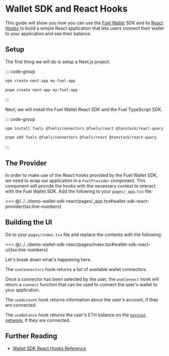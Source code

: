 # Wallet SDK and React Hooks

This guide will show you how you can use the [Fuel Wallet](https://wallet.fuel.network/) SDK and its [React Hooks](https://wallet.fuel.network/docs/dev/hooks-reference/) to build a simple React application that lets users connect their wallet to your application and see their balance.

## Setup

The first thing we will do is setup a Next.js project.

::: code-group

```sh [npm]
npm create next-app my-fuel-app
```

```sh [pnpm]
pnpm create next-app my-fuel-app
```

:::

Next, we will install the Fuel Wallet React SDK and the Fuel TypeScript SDK.

::: code-group

```sh [npm]
npm install fuels @fuels/connectors @fuels/react @tanstack/react-query
```

```sh [pnpm]
pnpm add fuels @fuels/connectors @fuels/react @tanstack/react-query
```

:::

## The Provider

In order to make use of the React hooks provided by the Fuel Wallet SDK, we need to wrap our application in a `FuelProvider` component. This component will provide the hooks with the necessary context to interact with the Fuel Wallet SDK. Add the following to your `pages/_app.tsx` file:

<!-- prettier-ignore -->
<<< @/../../demo-wallet-sdk-react/pages/_app.tsx#wallet-sdk-react-provider{tsx:line-numbers}

## Building the UI

Go to your `pages/index.tsx` file and replace the contents with the following:

<<< @/../../demo-wallet-sdk-react/pages/index.tsx#wallet-sdk-react-ui{tsx:line-numbers}

Let's break down what's happening here.

The `useConnectors` hook returns a list of available wallet connectors.

Once a connector has been selected by the user, the `useConnect` hook will return a `connect` function that can be used to connect the user's wallet to your application.

The `useAccount` hook returns information about the user's account, if they are connected.

The `useBalance` hook returns the user's ETH balance on the [`testnet` network](https://testnet.fuel.network/v1/playground), if they are connected.

## Further Reading

- [Wallet SDK React Hooks Reference](https://wallet.fuel.network/docs/dev/hooks-reference/)
